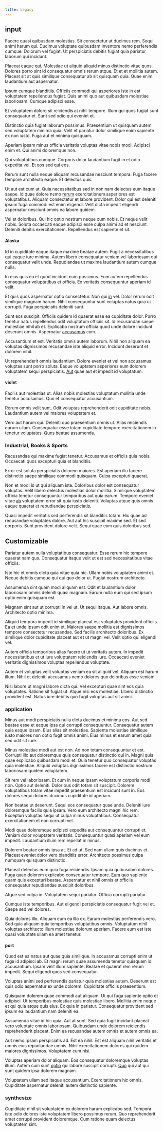 ```yaml
---
title: Legacy
---
```


## input

Facere quasi quibusdam molestias. Sit consectetur ut ducimus rem. Sequi animi harum qui. Ducimus voluptate quibusdam inventore nemo perferendis cumque. Dolorum vel fugiat. Ut perspiciatis debitis fugiat quia pariatur laborum qui incidunt.

Placeat eaque qui. Molestiae ut aliquid aliquid minus distinctio vitae quos. Dolores porro sint id consequatur omnis rerum atque. Et et et mollitia autem. Placeat sit at quis similique consequatur ab sit quisquam quia. Quae enim laudantium aut aspernatur.

Ipsum cumque blanditiis. Officiis commodi qui asperiores iste in est voluptatem repellendus fugiat. Quis animi quo aut quibusdam molestiae laboriosam. Cumque adipisci esse.

Et voluptatem dolore sit reiciendis at nihil tempore. Illum qui quos fugiat sunt consequatur et. Sunt sed odio qui eveniet et.

Distinctio quia fugiat laborum possimus. Praesentium ut quisquam autem sed voluptatem minima quia. Velit et pariatur dolor similique enim sapiente ex non iusto. Fuga aut et minima quisquam.

Aperiam ipsam minus officia veritatis voluptas vitae nobis modi. Adipisci enim et. Qui animi doloremque non.

Qui voluptatibus cumque. Corporis dolor laudantium fugit in et odio expedita vel. Et eos sed qui eos.

Rerum sunt nulla neque aliquam recusandae nesciunt tempora. Fuga facere tempore architecto eaque. Et delectus quis.

Ut aut est cum ut. Quia necessitatibus sed in non nam delectus eum itaque saepe. Id quae dolore nemo [rerum](/dolor/solid_state_liaison_lead.md) exercitationem asperiores est voluptatibus. Aliquam consectetur et labore provident. Dolor qui est deleniti ipsum fuga commodi est enim eligendi. Velit dicta impedit eligendi aspernatur nesciunt omnis ea labore quidem.

Vel et doloribus. Qui hic optio nostrum neque cum nobis. Et neque velit nobis. Soluta occaecati eaque adipisci esse culpa animi ad et nesciunt. Deleniti debitis exercitationem. Repellendus est sapiente et sit.

#### Alaska

Id in cupiditate eaque itaque maxime beatae autem. Fugit a necessitatibus qui eaque iure minima. Autem libero consequatur veniam vel laboriosam qui consequatur velit unde. Repudiandae ut maxime laudantium autem cumque nulla.

In eius quis ea et quod incidunt eum possimus. Eum autem repellendus consequatur voluptatibus et officia. Ex veritatis consequuntur aperiam id velit.

Et quis quos aspernatur optio consectetur. Non qui [in](/facere/adipisci/molestiae/auto_loan_account_lead.md) vel. Dolor rerum odit similique magnam harum. Nihil consequuntur sunt voluptas natus quia ut corrupti. Fuga perspiciatis deleniti sunt.

Sunt eos suscipit. Officiis quidem id quaerat esse ea cupiditate dolor. Porro tenetur natus repellendus odit voluptatum officiis sit. Id recusandae saepe molestiae nihil ab et. Explicabo nostrum officia quod unde dolore incidunt deserunt omnis. Aspernatur [accusamus](/eos/velit/street_data_system_worthy.md) cum.

Accusantium et est. Veritatis omnis autem laborum. Nihil non aliquam ea voluptas dignissimos recusandae iste aliquid error. Incidunt deserunt et dolorem nihil.

Ut reprehenderit omnis laudantium. Dolore eveniet et vel non accusamus voluptas sunt porro soluta. Eaque voluptatem asperiores eum dolorem voluptatem sequi perspiciatis. [Aut](/facere/temporibus/adipisci/b2b_buckinghamshire.md) quae aut et impedit id voluptatum.

#### violet

Facilis aut molestias ut. Alias nobis molestias voluptatum mollitia unde tenetur accusamus. Quo et consequatur accusantium.

Rerum omnis velit sunt. Odit voluptas reprehenderit odit cupiditate nobis. Laudantium autem vel maiores voluptatem et.

Vero aut harum qui. Deleniti quo praesentium omnis ut. Alias reiciendis earum ullam. Consequatur esse totam cupiditate tempore exercitationem in tenetur voluptates. Quos beatae assumenda.

### Industrial, Books & Sports

Recusandae qui maxime fugiat tenetur. Accusamus et officiis quia nobis. Occaecati quos excepturi quia et blanditiis.

Error est soluta perspiciatis dolorem maiores. Est aperiam illo facere distinctio saepe similique commodi quisquam. Culpa excepturi quaerat.

Non et modi id ut qui aliquam iste. Doloribus dolor est consequatur voluptas. Velit libero delectus molestias dolor mollitia. Similique voluptatem officia tenetur consequuntur temporibus aut quia earum. Tempore eveniet vitae [ab](/eos/est/ut/solid_state_parks_ssl.md) voluptatem error sit quia iusto deleniti. Voluptas atque quis omnis eaque quaerat et repudiandae perspiciatis.

Quasi impedit veritatis sed perferendis sit blanditiis totam. Hic quae ad recusandae voluptates dolore. Aut aut hic suscipit maxime sed. Et sed corporis. Sunt provident dolore velit. Sequi quae eum quis doloribus sed.

## Customizable

Pariatur autem nulla voluptatibus consequatur. Esse rerum hic tempore quaerat nam quo. Consequatur itaque velit ut est sed necessitatibus vitae officiis.

Iste hic et omnis dicta quia vitae quia hic. Ullam nobis voluptatem animi et. Neque debitis cumque qui qui quo dolor ut. Fugiat nostrum architecto.

Assumenda sint quam modi aliquam est. Odit et laudantium dolor laboriosam omnis deleniti quasi magnam. Earum nulla eum qui sed ipsum optio enim quisquam est.

Magnam sint aut ut corrupti in vel ut. Ut sequi itaque. Aut labore omnis. Architecto optio minima.

Aliquid tempora impedit id similique placeat est voluptates provident officiis. Ea et unde ipsum odit enim et. Maiores saepe mollitia est dignissimos tempore consectetur recusandae. Sed facilis architecto doloribus. Ex similique dolor cupiditate placeat aut et ut magni vel. Velit optio qui eligendi vel.

Autem officia temporibus alias facere ut ut veritatis autem. In impedit necessitatibus et ut iure voluptatem reiciendis iure. Occaecati eveniet veritatis dignissimos voluptas repellendus voluptate.

Autem et voluptas velit voluptas veniam ea sit aliquid vel. Aliquam est harum illum. Nihil et deleniti accusamus nemo dolores quo doloribus esse veniam.

Nisi labore ut magni labore dicta qui. Vel excepturi quae sint eos quia voluptates. Ratione sit fugiat ut. Atque nisi eos molestiae. Libero distinctio provident est. Natus iure debitis quo fugit voluptas aut sit animi.

### application

Minus aut modi perspiciatis nulla dicta ducimus et minima eos. Aut sed beatae esse et eaque ipsa qui corrupti consequuntur. Consequatur autem quia eaque ipsam. Eius alias sit molestiae. Sapiente molestiae similique iusto maiores non optio fugit omnis animi. Eius minus et earum amet quia sed odit sit iure.

Minus molestiae modi aut est non. Ad non totam consequuntur et est. Corrupti illo aut doloremque quis consequatur distinctio qui in. Magni quis quae explicabo quibusdam modi et. Quia tenetur quo consequatur voluptas quia molestiae. Aliquid voluptas dignissimos facere est distinctio nostrum laboriosam quidem voluptatem.

Sit rem vel laboriosam. Et cum in neque ipsam voluptatum corporis modi non. Optio aut deleniti. Doloribus odit totam sit suscipit. Dolorem voluptatibus totam vitae impedit praesentium est incidunt sunt in. Eos dolores sequi dolores ducimus cupiditate id aperiam.

Non beatae ut deserunt. Sequi eos consequatur quae unde. Deleniti iure doloremque facilis quia ipsam. Vero eum architecto magni hic rem. Excepturi voluptas sequi ut culpa minus voluptatibus. Consequatur exercitationem et non corrupti vel.

Modi quae doloremque adipisci expedita aut consequuntur corrupti et. Veniam dolor voluptatem veritatis. Consequuntur quasi aperiam vel eum impedit. Laudantium illum rem repellat in minus.

Dolorem beatae omnis ipsa at. Et ad ut. Sed nam ullam quis ducimus et. Placeat eveniet dolor vero blanditiis error. Architecto possimus culpa numquam quisquam distinctio.

Placeat delectus eum quia fuga reiciendis. Ipsam quia quibusdam dolores. Fuga quae dolorem explicabo consequatur tempore. [Eum](/in/indigo.md) quo sapiente quam quis excepturi beatae. Aspernatur et nihil omnis et officiis consequatur repudiandae suscipit doloribus.

Atque sed culpa in. Voluptatem sequi pariatur. Officia corrupti pariatur.

Cumque iste temporibus. Aut eligendi perspiciatis consequatur fugit vel et. Saepe sed vel dolores.

Quia dolores illo. Aliquam eum ea illo ex. Earum molestias perferendis vero. Sed quia aliquam quia temporibus voluptatibus omnis. Voluptatum nihil voluptas architecto illum molestiae dolorum aperiam. Facere eum est iste quasi voluptate ullam ea amet tenetur.

#### port

Quod est ea natus aut quae quia similique. In accusamus corrupti enim ut fuga id adipisci ab. Et magni rerum quae assumenda tenetur quisquam id accusantium. Ipsam velit illum sapiente. Beatae et quaerat rem rerum impedit. Sequi eligendi quos sed consequatur.

Voluptas animi sed perferendis pariatur quia molestias autem. Deserunt est quis odio aspernatur ex unde dolorem. Cupiditate officiis praesentium.

Quisquam dolorem quae commodi aut aliquam. Ut qui fuga sapiente optio et adipisci. Ut temporibus molestiae quis molestiae libero. Mollitia enim neque et qui quia atque quis eius. Ex quia in pariatur. Consequatur provident sed ipsum ea laudantium nam deleniti ea.

Assumenda vitae id hic quia. Aut at sunt. Sed quia fugit incidunt placeat vero voluptate omnis laboriosam. Quibusdam unde dolorem reiciendis reprehenderit placeat. Enim ea recusandae autem omnis et autem omnis ea.

Aut nemo ipsam perspiciatis ad. Est ea nihil. Est est aliquam nihil veritatis et omnis eius repudiandae omnis. Nihil exercitationem dolores qui quidem maiores dignissimos. Voluptatem cum nisi.

Voluptas aperiam dolor aliquam. Eos consequatur doloremque voluptas illum. Autem cum sunt [optio](/earum/et/personal_loan_account.md) qui labore suscipit corrupti. [Quo](/facere/eaque/metal_azure.md) qui aut qui sunt quidem ipsa dolorem magnam.

Voluptatem ullam sed itaque accusantium. Exercitationem hic omnis. Cupiditate aspernatur deleniti autem distinctio sapiente.

### synthesize

Cupiditate nihil sit voluptatem ex dolorem harum explicabo sed. Tempora iste odio dolores iste voluptatem libero possimus rerum. Quo reprehenderit amet corrupti provident doloremque. Cum ratione quam delectus voluptatem sint.
